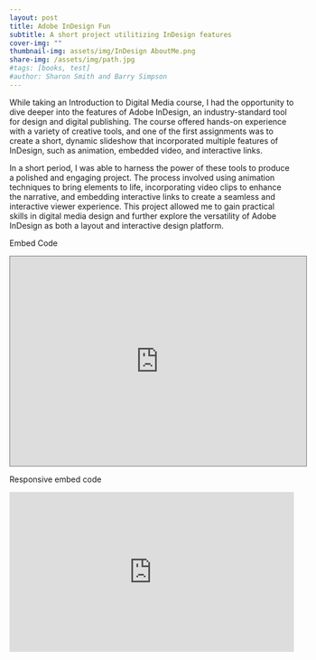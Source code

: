 ```yaml
---
layout: post
title: Adobe InDesign Fun
subtitle: A short project utilitizing InDesign features
cover-img: ""
thumbnail-img: assets/img/InDesign AboutMe.png
share-img: /assets/img/path.jpg
#tags: [books, test]
#author: Sharon Smith and Barry Simpson
---
```


While taking an Introduction to Digital Media course, I had the opportunity to dive deeper into the features of Adobe InDesign, an industry-standard tool for design and digital publishing. The course offered hands-on experience with a variety of creative tools, and one of the first assignments was to create a short, dynamic slideshow that incorporated multiple features of InDesign, such as animation, embedded video, and interactive links.

In a short period, I was able to harness the power of these tools to produce a polished and engaging project. The process involved using animation techniques to bring elements to life, incorporating video clips to enhance the narrative, and embedding interactive links to create a seamless and interactive viewer experience. This project allowed me to gain practical skills in digital media design and further explore the versatility of Adobe InDesign as both a layout and interactive design platform.

<!--
{% raw %}
<iframe src="https://indd.adobe.com/view/87bcf18c-2df1-4681-9616-0c509bb48a19" width="100%" height="800px"></iframe>
{% endraw %}
-->
Embed Code
<iframe style="border: 1px solid #777;" src="https://indd.adobe.com/embed/87bcf18c-2df1-4681-9616-0c509bb48a19?startpage=1&allowFullscreen=true" width="525px" height="371px" frameborder="0" allowfullscreen=""></iframe>


Responsive embed code
<div style="position:relative; padding-bottom:56.25%; height:0; overflow:hidden; max-width:100%; height:auto;">
    <iframe src="https://indd.adobe.com/view/87bcf18c-2df1-4681-9616-0c509bb48a19" style="position:absolute; top:0; left:0; width:100%; height:100%;" frameborder="0"></iframe>
</div>
